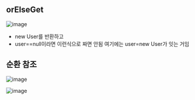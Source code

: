 ## orElseGet

![image](https://user-images.githubusercontent.com/108928206/197119762-381e0a06-9135-4a60-9e03-88f6524823f1.png)

- new User를 반환하고
- user==null이라면 이런식으로 짜면 안됨 여기에는 user=new User가 잇는 거임

## 순환 참조

![image](https://user-images.githubusercontent.com/108928206/197119902-add94db8-526a-4fb1-8d56-06ff84574251.png)

![image](https://user-images.githubusercontent.com/108928206/197119915-ca784817-eda3-4679-acd6-f6d3e5124dcb.png)

